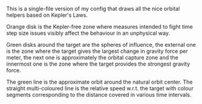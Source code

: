 This is a single-file version of my config that draws all the nice 
orbital helpers based on Kepler's Laws.

Orange disk is the Kepler-free zone where measures intended to fight
time step size issues visibly affect the behaviour in an unphysical way.

Green disks around the target are the spheres of influence, the external
one is the zone where the target gives the largest change in gravity
force per meter, the next one is approximately the orbital capture zone
and the innermost one is the zone where the target provides the 
strongest gravity force.

The green line is the approximate orbit around the natural orbit center.
The straight multi-coloured line is the relative speed w.r.t. the target
with colour segments corresponding to the distance covered in various
time intervals.
